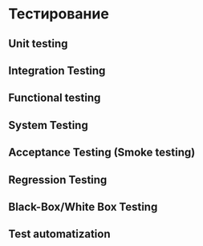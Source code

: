# Тестирование

## Unit testing

## Integration Testing

## Functional testing

## System Testing

## Acceptance Testing \(Smoke testing\)

## Regression Testing

## Black-Box/White Box Testing

## Test automatization

